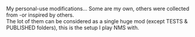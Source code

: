 My personal-use modifications... Some are my own, others were collected from -or inspired by others.<br>
The lot of them can be considered as a single huge mod (except TESTS & PUBLISHED folders), this is the setup I play NMS with.
